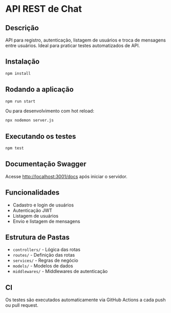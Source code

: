 # API REST de Chat

## Descrição
API para registro, autenticação, listagem de usuários e troca de mensagens entre usuários. Ideal para praticar testes automatizados de API.

## Instalação
```bash
npm install
```

## Rodando a aplicação
```bash
npm run start
```
Ou para desenvolvimento com hot reload:
```bash
npx nodemon server.js
```

## Executando os testes
```bash
npm test
```

## Documentação Swagger
Acesse [http://localhost:3001/docs](http://localhost:3001/docs) após iniciar o servidor.

## Funcionalidades
- Cadastro e login de usuários
- Autenticação JWT
- Listagem de usuários
- Envio e listagem de mensagens

## Estrutura de Pastas
- `controllers/` - Lógica das rotas
- `routes/` - Definição das rotas
- `services/` - Regras de negócio
- `models/` - Modelos de dados
- `middlewares/` - Middlewares de autenticação

## CI
Os testes são executados automaticamente via GitHub Actions a cada push ou pull request.
